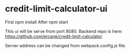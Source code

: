 # credit-limit-calculator-ui

First npm install
After npm start

This ui will be serve from port 8080. 
Backend repo is here: https://github.com/ercane/credit-limit-calculator

Server address can be changed from webpack.config.js file.



